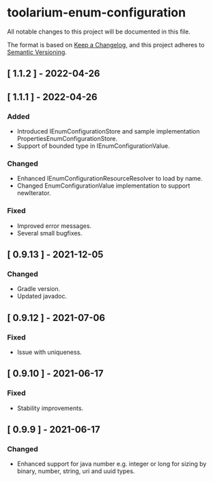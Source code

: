 # toolarium-enum-configuration

All notable changes to this project will be documented in this file.

The format is based on [Keep a Changelog](https://keepachangelog.com/en/1.0.0/),
and this project adheres to [Semantic Versioning](https://semver.org/spec/v2.0.0.html).

## [ 1.1.2 ] - 2022-04-26

## [ 1.1.1 ] - 2022-04-26
### Added
- Introduced IEnumConfigurationStore and sample implementation PropertiesEnumConfigurationStore.
- Support of bounded type in IEnumConfigurationValue.

### Changed
- Enhanced IEnumConfigurationResourceResolver to load by name.
- Changed EnumConfigurationValue implementation to support newIterator.

### Fixed
- Improved error messages.
- Several small bugfixes.

## [ 0.9.13 ] - 2021-12-05
### Changed
- Gradle version.
- Updated javadoc.

## [ 0.9.12 ] - 2021-07-06
### Fixed
- Issue with uniqueness.

## [ 0.9.10 ] - 2021-06-17
### Fixed
- Stability improvements.

## [ 0.9.9 ] - 2021-06-17
### Changed
- Enhanced support for java number e.g. integer or long for sizing by binary, number, string, uri and uuid types.
